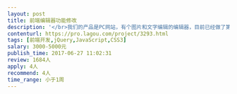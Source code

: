 ```yaml
---                
layout: post       
title: 前端编辑器功能修改           
description: '</br>我们的产品是PC网站，有个图片和文字编辑的编辑器，目前已经做了第一版，需要做一些功能修改。</br>主要涉及的功能有：</br>1.图片缩放、裁切</br>2.文字样式编辑</br>3.数据对齐</br>4.图层选择和处理</br>.......大大小小大概有10个功能点左右，有些只是微调</br></br>我们已经有参考网站，沟通后可以给你看参考网站。</br>注：此产品还是有一些难度，希望前端技术好的工程师接单。</br>'     
contenturl: https://pro.lagou.com/project/3293.html      
tags: [前端开发,jQuery,JavaScript,CSS3]            
salary: 3000-5000元          
publish_time: 2017-06-27 11:02:31         
review: 1684人                   
apply: 4人                   
recommend: 4人                   
time_range: 小于1周              
---                 
```

